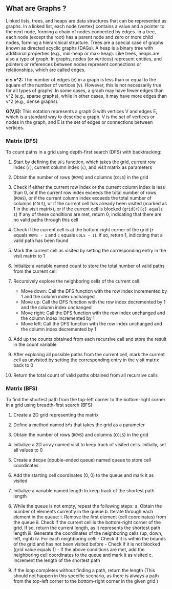 ## What are Graphs ?

Linked lists, trees, and heaps are data structures that can be represented as graphs. In a linked list, each node (vertex) contains a value and a pointer to the next node, forming a chain of nodes connected by edges. In a tree, each node (except the root) has a parent node and zero or more child nodes, forming a hierarchical structure.
Trees are a special case of graphs known as directed acyclic graphs (DAGs). A heap is a binary tree with additional properties (e.g., min-heap or max-heap). Like trees, heaps are also a type of graph.
In graphs, nodes (or vertices) represent entities, and pointers or references between nodes represent connections or relationships, which are called edges.

**e ≤ v^2:** The number of edges (e) in a graph is less than or equal to the square of the number of vertices (v). However, this is not necessarily true for all types of graphs. In some cases, a graph may have fewer edges than v^2 (e.g., sparse graphs), while in other cases, it may have more edges than v^2 (e.g., dense graphs).

**G(V,E):** This notation represents a graph G with vertices V and edges E, which is a standard way to describe a graph. V is the set of vertices or nodes in the graph, and E is the set of edges or connections between vertices.

### Matrix (DFS)

To count paths in a grid using depth-first search (DFS) with backtracking:

1. Start by defining the `DFS` function, which takes the grid, 
	current row index (`r`), 
	current column index (`c`), and visit matrix as parameters

2. Obtain the number of rows (`ROWS`) and columns (`COLS`) in the grid

3. Check if either the current row index or the current column index is less than 0, 
	or if the current row index exceeds the total number of rows (`ROWS`), 
	or if the current column index exceeds the total number of columns (`COLS`), 
	or if the current cell has already been visited (marked as 1 in the visit matrix), 
	or if the current cell is blocked (`grid[r][c] equals 1`)
	If any of these conditions are met, return 0, indicating that there are no valid paths through this cell

4. Check if the current cell is at the bottom-right corner of the grid (`r` equals `ROWS - 1` and `c` equals `COLS - 1`).
	If so, return 1, indicating that a valid path has been found

5. Mark the current cell as visited by setting the corresponding entry in the visit matrix to 1

6. Initialize a variable named count to store the total number of valid paths from the current cell

7. Recursively explore the neighboring cells of the current cell:
   - Move down: Call the DFS function with the row index incremented by 1 and the column index unchanged
   - Move up: Call the DFS function with the row index decremented by 1 and the column index unchanged
   - Move right: Call the DFS function with the row index unchanged and the column index incremented by 1
   - Move left: Call the DFS function with the row index unchanged and the column index decremented by 1

8. Add up the counts obtained from each recursive call and store the result in the count variable

9. After exploring all possible paths from the current cell, 
	mark the current cell as unvisited by setting the corresponding entry in the visit matrix back to 0

10. Return the total count of valid paths obtained from all recursive calls

### Matrix (BFS)

To find the shortest path from the top-left corner to the bottom-right corner in a grid using breadth-first search (BFS):

1. Create a 2D grid representing the matrix

2. Define a method named `bfs` that takes the grid as a parameter

3. Obtain the number of rows (`ROWS`) and columns (`COLS`) in the grid

4. Initialize a 2D array named visit to keep track of visited cells. Initially, set all values to 0

5. Create a deque (double-ended queue) named queue to store cell coordinates

6. Add the starting cell coordinates (0, 0) to the queue and mark it as visited

7. Initialize a variable named length to keep track of the shortest path length

8. While the queue is not empty, repeat the following steps:
   a. Obtain the number of elements currently in the queue
   b. Iterate through each element in the queue:
      i. Remove the first element (cell coordinates) from the queue
      ii. Check if the current cell is the bottom-right corner of the grid. 
		     If so, return the current length, as it represents the shortest path length
      iii. Generate the coordinates of the neighboring cells (up, down, left, right)
      iv. For each neighboring cell:
          - Check if it is within the bounds of the grid and has not been visited before
          - Check if it is not blocked (grid value equals 1)
          - If the above conditions are met, add the neighboring cell coordinates to the queue and mark it as visited
   c. Increment the length of the shortest path

9. If the loop completes without finding a path, return the length (This should not happen in this specific scenario, as there is always a path from the top-left corner to the bottom-right corner in the given grid.)
